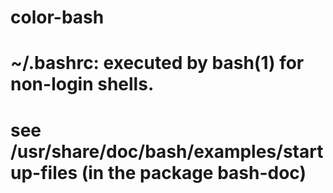 # color-bash
# ~/.bashrc: executed by bash(1) for non-login shells.
# see /usr/share/doc/bash/examples/startup-files (in the package bash-doc)
